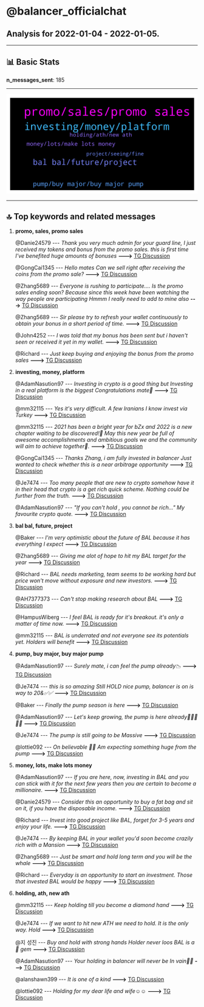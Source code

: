 # **@balancer_officialchat**
 ## Analysis for **2022-01-04** - **2022-01-05**.

---

## 📊 **Basic Stats**

**n_messages_sent**: 185

---
![wordcloud](balancer_officialchat_1Days_wordcloud.png)

---


## 🔝 **Top keywords and related messages**

1. **promo, sales, promo sales**

    @Danie24579 --- *Thank you very much admin for your guard line, I just received my tokens and bonus from the promo sales. this is first time I've benefited huge amounts of bonuses* **--->** [TG Discussion](https://t.me/balancer_officialchat/17284)

    @GongCai1345 --- *Hello mates Can we sell right after receiving the coins from the promo sale?* **--->** [TG Discussion](https://t.me/balancer_officialchat/17237)

    @Zhang5689 --- *Everyone is rushing to participate.... Is the promo sales ending soon? Because since this week have been watching the way people are participating Hmmm I really need to add to mine also* **--->** [TG Discussion](https://t.me/balancer_officialchat/17251)

    @Zhang5689 --- *Sir please try to refresh your wallet continuously to obtain your bonus in a short period of time.* **--->** [TG Discussion](https://t.me/balancer_officialchat/17391)

    @John4252 --- *I was told that my bonus has been sent but i haven't seen or received it yet in my wallet.* **--->** [TG Discussion](https://t.me/balancer_officialchat/17390)

    @Richard --- *Just keep buying and enjoying the bonus from the promo sales* **--->** [TG Discussion](https://t.me/balancer_officialchat/17217)

2. **investing, money, platform**

    @AdamNasution97 --- *Investing in crypto is a good thing but Investing in a real platform is the biggest Congratulations mate🍾* **--->** [TG Discussion](https://t.me/balancer_officialchat/17254)

    @mm32115 --- *Yes it's very difficult. A few Iranians I know invest via Turkey* **--->** [TG Discussion](https://t.me/balancer_officialchat/17303)

    @mm32115 --- *2021 has been a bright year for bZx and 2022 is a new chapter waiting to be discovered!💪   May this new year be full of awesome accomplishments and ambitious goals we and the community will aim to achieve together🏅.* **--->** [TG Discussion](https://t.me/balancer_officialchat/17399)

    @GongCai1345 --- *Thanks Zhang, i am fully invested in balancer Just wanted to check whether this is a near arbitrage opportunity* **--->** [TG Discussion](https://t.me/balancer_officialchat/17245)

    @Je7474 --- *Too many people that are new to crypto somehow have it in their head that crypto is a get rich quick scheme.  Nothing could be further from the truth.* **--->** [TG Discussion](https://t.me/balancer_officialchat/17336)

    @AdamNasution97 --- *"If you can't hold , you cannot be rich..." My favourite crypto quote.* **--->** [TG Discussion](https://t.me/balancer_officialchat/17192)

3. **bal bal, future, project**

    @Baker --- *I'm very optimistic about the future of BAL because it has everything I expect* **--->** [TG Discussion](https://t.me/balancer_officialchat/17410)

    @Zhang5689 --- *Giving me alot of hope to hit my BAL target for the year* **--->** [TG Discussion](https://t.me/balancer_officialchat/17319)

    @Richard --- *BAL needs marketing, team seems to be working hard but price won't move without exposure and new investors.* **--->** [TG Discussion](https://t.me/balancer_officialchat/17382)

    @AH7377373 --- *Can't stop making research about BAL* **--->** [TG Discussion](https://t.me/balancer_officialchat/17184)

    @HampusWiberg --- *I feel BAL is ready for it's breakout. it's only a matter of time now.* **--->** [TG Discussion](https://t.me/balancer_officialchat/17230)

    @mm32115 --- *BAL is underrated and not everyone see its potentials yet. Holders will benefit* **--->** [TG Discussion](https://t.me/balancer_officialchat/17214)

4. **pump, buy major, buy major pump**

    @AdamNasution97 --- *Surely mate, i can feel the pump already📉* **--->** [TG Discussion](https://t.me/balancer_officialchat/17331)

    @Je7474 --- *this is so amazing Still HOLD nice pump, balancer is on is way to 20&✅✅* **--->** [TG Discussion](https://t.me/balancer_officialchat/17202)

    @Baker --- *Finally the pump season is here* **--->** [TG Discussion](https://t.me/balancer_officialchat/17403)

    @AdamNasution97 --- *Let's keep growing, the pump is here already🚀🚀🚀🚀🚀* **--->** [TG Discussion](https://t.me/balancer_officialchat/17362)

    @Je7474 --- *The pump is still going to be Massive* **--->** [TG Discussion](https://t.me/balancer_officialchat/17354)

    @lottie092 --- *On believable 🤭🤭  Am expecting something huge from the pump* **--->** [TG Discussion](https://t.me/balancer_officialchat/17203)

5. **money, lots, make lots money**

    @AdamNasution97 --- *If you are here, now, investing in BAL and you can stick with it for the next few years then you are certain to become a millionaire.* **--->** [TG Discussion](https://t.me/balancer_officialchat/17406)

    @Danie24579 --- *Consider this an opportunity to buy a fat bag and sit on it, if you have the disposable income.* **--->** [TG Discussion](https://t.me/balancer_officialchat/17366)

    @Richard --- *Invest into good project like BAL, forget for 3-5 years and enjoy your life.* **--->** [TG Discussion](https://t.me/balancer_officialchat/17227)

    @Je7474 --- *By keeping BAL in your wallet you'd soon become crazily rich with a Mansion* **--->** [TG Discussion](https://t.me/balancer_officialchat/17161)

    @Zhang5689 --- *Just be smart and hold long term and you will be the whale* **--->** [TG Discussion](https://t.me/balancer_officialchat/17142)

    @Richard --- *Everyday is an opportunity to start an investment. Those that invested BAL would be happy* **--->** [TG Discussion](https://t.me/balancer_officialchat/17356)

6. **holding, ath, new ath**

    @mm32115 --- *Keep holding till you become a diamond hand* **--->** [TG Discussion](https://t.me/balancer_officialchat/17376)

    @Je7474 --- *If we want to hit new ATH we need to hold. It is the only way. Hold* **--->** [TG Discussion](https://t.me/balancer_officialchat/17340)

    @지 성진 --- *Buy and  hold with strong hands   Holder never loos  BAL is a 💎 gem* **--->** [TG Discussion](https://t.me/balancer_officialchat/17313)

    @AdamNasution97 --- *Your holding in balancer will never be In vain🙏🙏* **--->** [TG Discussion](https://t.me/balancer_officialchat/17206)

    @alanshawn399 --- *It is one of a kind* **--->** [TG Discussion](https://t.me/balancer_officialchat/17172)

    @lottie092 --- *Holding for my dear life and wife☺️☺️* **--->** [TG Discussion](https://t.me/balancer_officialchat/17189)

